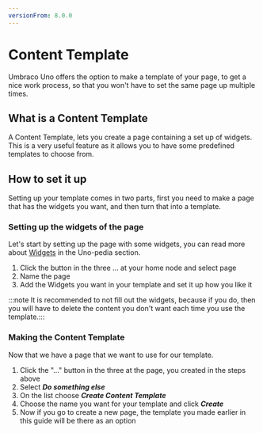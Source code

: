 ```yaml
---
versionFrom: 8.0.0
---
```


# Content Template

Umbraco Uno offers the option to make a template of your page, to get a nice work process, so that you won't have to set the same page up multiple times.

## What is a Content Template

A Content Template, lets you create a page containing a set up of widgets.
This is a very useful feature as it allows you to have some predefined templates to choose from.

## How to set it up

Setting up your template comes in two parts, first you need to make a page that has the widgets you want, and then turn that into a template.

### Setting up the widgets of the page

Let's start by setting up the page with some widgets, you can read more about [Widgets](../../Uno-pedia/Widgets/index.md) in the Uno-pedia section.

1. Click the  button in the three ... at your home node and select page
2. Name the page
3. Add the Widgets you want in your template and set it up how you like it

:::note It is recommended to not fill out the widgets, because if you do, then you will have to delete the content you don't want each time you use the template.:::

### Making the Content Template

Now that we have a page that we want to use for our template.

1. Click the "..." button in the three at the page, you created in the steps above
2. Select ***Do something else***
3. On the list choose ***Create Content Template***
4. Choose the name you want for your template and click ***Create***
5. Now if you go to create a new page, the template you made earlier in this guide will be there as an option